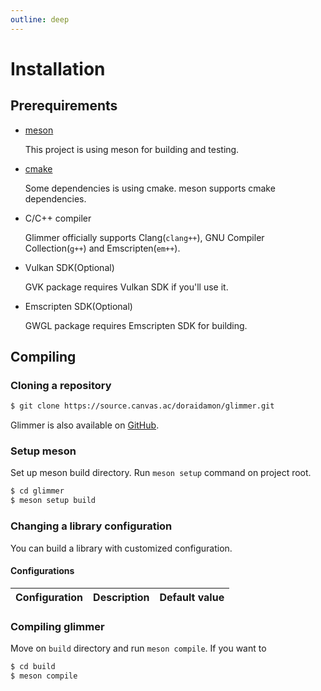 ```yaml
---
outline: deep
---
```


# Installation

## Prerequirements

- [meson](https://mesonbuild.com/)

    This project is using meson for building and testing.

- [cmake](https://cmake.org/)

    Some dependencies is using cmake. meson supports cmake dependencies.

- C/C++ compiler
    
    Glimmer officially supports Clang(`clang++`), GNU Compiler Collection(`g++`) and Emscripten(`em++`).

- Vulkan SDK(Optional)

    GVK package requires Vulkan SDK if you'll use it.

- Emscripten SDK(Optional)

    GWGL package requires Emscripten SDK for building.

## Compiling

### Cloning a repository

```sh
$ git clone https://source.canvas.ac/doraidamon/glimmer.git
```

Glimmer is also available on [GitHub](https://github.com/doraidamon/glimmer.git).

### Setup meson

Set up meson build directory. Run `meson setup` command on project root.

```sh
$ cd glimmer
$ meson setup build
```

### Changing a library configuration

You can build a library with customized configuration.

#### Configurations

| Configuration | Description | Default value |
| :-- | :-- | :-- |

### Compiling glimmer

Move on `build` directory and run `meson compile`.
If you want to 

```sh
$ cd build
$ meson compile
```
